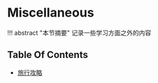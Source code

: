 # Miscellaneous

!!! abstract "本节摘要"
    记录一些学习方面之外的内容

## Table Of Contents

- [旅行攻略](Travel_Plans/index.md)
